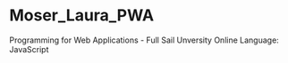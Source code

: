 Moser_Laura_PWA
===============
Programming for Web Applications - Full Sail Unversity Online
Language: JavaScript

